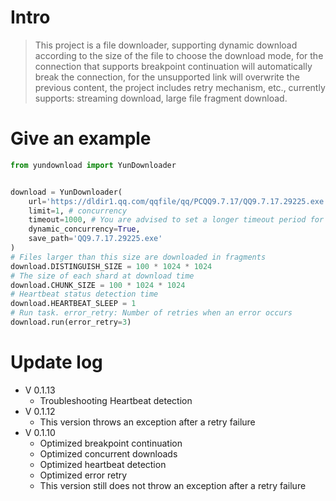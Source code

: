 # Intro
> This project is a file downloader, supporting dynamic download according to the size of the file to choose the download mode, for the connection that supports breakpoint continuation will automatically break the connection, for the unsupported link will overwrite the previous content, the project includes retry mechanism, etc., currently supports: streaming download, large file fragment download.

# Give an example
```python
from yundownload import YunDownloader


download = YunDownloader(
    url='https://dldir1.qq.com/qqfile/qq/PCQQ9.7.17/QQ9.7.17.29225.exe',
    limit=1, # concurrency
    timeout=1000, # You are advised to set a longer timeout period for large file fragments because large file fragments exert pressure on the peer server
    dynamic_concurrency=True,
    save_path='QQ9.7.17.29225.exe'
)
# Files larger than this size are downloaded in fragments
download.DISTINGUISH_SIZE = 100 * 1024 * 1024
# The size of each shard at download time
download.CHUNK_SIZE = 100 * 1024 * 1024
# Heartbeat status detection time
download.HEARTBEAT_SLEEP = 1
# Run task. error_retry: Number of retries when an error occurs
download.run(error_retry=3)
```

# Update log
- V 0.1.13
  - Troubleshooting Heartbeat detection 
- V 0.1.12
  - This version throws an exception after a retry failure
- V 0.1.10
  - Optimized breakpoint continuation
  - Optimized concurrent downloads
  - Optimized heartbeat detection
  - Optimized error retry
  - This version still does not throw an exception after a retry failure